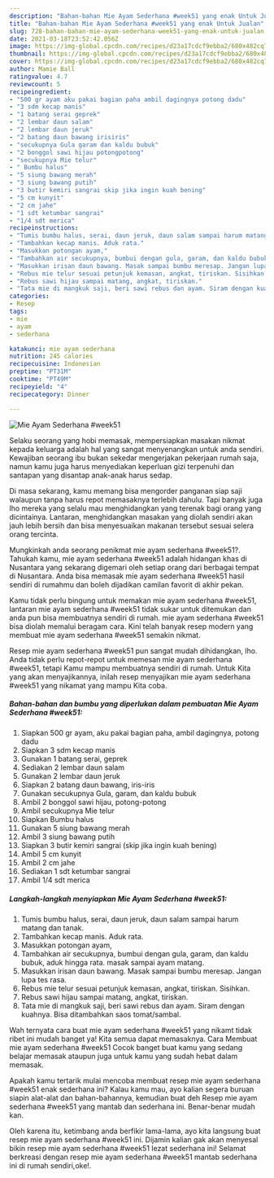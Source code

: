 ```yaml
---
description: "Bahan-bahan Mie Ayam Sederhana #week51 yang enak Untuk Jualan"
title: "Bahan-bahan Mie Ayam Sederhana #week51 yang enak Untuk Jualan"
slug: 728-bahan-bahan-mie-ayam-sederhana-week51-yang-enak-untuk-jualan
date: 2021-03-18T23:52:42.056Z
image: https://img-global.cpcdn.com/recipes/d23a17cdcf9ebba2/680x482cq70/mie-ayam-sederhana-week51-foto-resep-utama.jpg
thumbnail: https://img-global.cpcdn.com/recipes/d23a17cdcf9ebba2/680x482cq70/mie-ayam-sederhana-week51-foto-resep-utama.jpg
cover: https://img-global.cpcdn.com/recipes/d23a17cdcf9ebba2/680x482cq70/mie-ayam-sederhana-week51-foto-resep-utama.jpg
author: Mamie Ball
ratingvalue: 4.7
reviewcount: 5
recipeingredient:
- "500 gr ayam aku pakai bagian paha ambil dagingnya potong dadu"
- "3 sdm kecap manis"
- "1 batang serai geprek"
- "2 lembar daun salam"
- "2 lembar daun jeruk"
- "2 batang daun bawang irisiris"
- "secukupnya Gula garam dan kaldu bubuk"
- "2 bonggol sawi hijau potongpotong"
- "secukupnya Mie telur"
- " Bumbu halus"
- "5 siung bawang merah"
- "3 siung bawang putih"
- "3 butir kemiri sangrai skip jika ingin kuah bening"
- "5 cm kunyit"
- "2 cm jahe"
- "1 sdt ketumbar sangrai"
- "1/4 sdt merica"
recipeinstructions:
- "Tumis bumbu halus, serai, daun jeruk, daun salam sampai harum matang dan tanak."
- "Tambahkan kecap manis. Aduk rata."
- "Masukkan potongan ayam,"
- "Tambahkan air secukupnya, bumbui dengan gula, garam, dan kaldu bubuk, aduk hingga rata. masak sampai ayam matang."
- "Masukkan irisan daun bawang. Masak sampai bumbu meresap. Jangan lupa tes rasa."
- "Rebus mie telur sesuai petunjuk kemasan, angkat, tiriskan. Sisihkan."
- "Rebus sawi hijau sampai matang, angkat, tiriskan."
- "Tata mie di mangkuk saji, beri sawi rebus dan ayam. Siram dengan kuahnya. Bisa ditambahkan saos tomat/sambal."
categories:
- Resep
tags:
- mie
- ayam
- sederhana

katakunci: mie ayam sederhana 
nutrition: 245 calories
recipecuisine: Indonesian
preptime: "PT31M"
cooktime: "PT49M"
recipeyield: "4"
recipecategory: Dinner

---
```



![Mie Ayam Sederhana #week51](https://img-global.cpcdn.com/recipes/d23a17cdcf9ebba2/680x482cq70/mie-ayam-sederhana-week51-foto-resep-utama.jpg)

Selaku seorang yang hobi memasak, mempersiapkan masakan nikmat kepada keluarga adalah hal yang sangat menyenangkan untuk anda sendiri. Kewajiban seorang ibu bukan sekedar mengerjakan pekerjaan rumah saja, namun kamu juga harus menyediakan keperluan gizi terpenuhi dan santapan yang disantap anak-anak harus sedap.

Di masa  sekarang, kamu memang bisa mengorder panganan siap saji walaupun tanpa harus repot memasaknya terlebih dahulu. Tapi banyak juga lho mereka yang selalu mau menghidangkan yang terenak bagi orang yang dicintainya. Lantaran, menghidangkan masakan yang diolah sendiri akan jauh lebih bersih dan bisa menyesuaikan makanan tersebut sesuai selera orang tercinta. 



Mungkinkah anda seorang penikmat mie ayam sederhana #week51?. Tahukah kamu, mie ayam sederhana #week51 adalah hidangan khas di Nusantara yang sekarang digemari oleh setiap orang dari berbagai tempat di Nusantara. Anda bisa memasak mie ayam sederhana #week51 hasil sendiri di rumahmu dan boleh dijadikan camilan favorit di akhir pekan.

Kamu tidak perlu bingung untuk memakan mie ayam sederhana #week51, lantaran mie ayam sederhana #week51 tidak sukar untuk ditemukan dan anda pun bisa membuatnya sendiri di rumah. mie ayam sederhana #week51 bisa diolah memalui beragam cara. Kini telah banyak resep modern yang membuat mie ayam sederhana #week51 semakin nikmat.

Resep mie ayam sederhana #week51 pun sangat mudah dihidangkan, lho. Anda tidak perlu repot-repot untuk memesan mie ayam sederhana #week51, tetapi Kamu mampu membuatnya sendiri di rumah. Untuk Kita yang akan menyajikannya, inilah resep menyajikan mie ayam sederhana #week51 yang nikamat yang mampu Kita coba.

<!--inarticleads1-->

##### Bahan-bahan dan bumbu yang diperlukan dalam pembuatan Mie Ayam Sederhana #week51:

1. Siapkan 500 gr ayam, aku pakai bagian paha, ambil dagingnya, potong dadu
1. Siapkan 3 sdm kecap manis
1. Gunakan 1 batang serai, geprek
1. Sediakan 2 lembar daun salam
1. Gunakan 2 lembar daun jeruk
1. Siapkan 2 batang daun bawang, iris-iris
1. Gunakan secukupnya Gula, garam, dan kaldu bubuk
1. Ambil 2 bonggol sawi hijau, potong-potong
1. Ambil secukupnya Mie telur
1. Siapkan  Bumbu halus
1. Gunakan 5 siung bawang merah
1. Ambil 3 siung bawang putih
1. Siapkan 3 butir kemiri sangrai (skip jika ingin kuah bening)
1. Ambil 5 cm kunyit
1. Ambil 2 cm jahe
1. Sediakan 1 sdt ketumbar sangrai
1. Ambil 1/4 sdt merica




<!--inarticleads2-->

##### Langkah-langkah menyiapkan Mie Ayam Sederhana #week51:

1. Tumis bumbu halus, serai, daun jeruk, daun salam sampai harum matang dan tanak.
1. Tambahkan kecap manis. Aduk rata.
1. Masukkan potongan ayam,
1. Tambahkan air secukupnya, bumbui dengan gula, garam, dan kaldu bubuk, aduk hingga rata. masak sampai ayam matang.
1. Masukkan irisan daun bawang. Masak sampai bumbu meresap. Jangan lupa tes rasa.
1. Rebus mie telur sesuai petunjuk kemasan, angkat, tiriskan. Sisihkan.
1. Rebus sawi hijau sampai matang, angkat, tiriskan.
1. Tata mie di mangkuk saji, beri sawi rebus dan ayam. Siram dengan kuahnya. Bisa ditambahkan saos tomat/sambal.




Wah ternyata cara buat mie ayam sederhana #week51 yang nikamt tidak ribet ini mudah banget ya! Kita semua dapat memasaknya. Cara Membuat mie ayam sederhana #week51 Cocok banget buat kamu yang sedang belajar memasak ataupun juga untuk kamu yang sudah hebat dalam memasak.

Apakah kamu tertarik mulai mencoba membuat resep mie ayam sederhana #week51 enak sederhana ini? Kalau kamu mau, ayo kalian segera buruan siapin alat-alat dan bahan-bahannya, kemudian buat deh Resep mie ayam sederhana #week51 yang mantab dan sederhana ini. Benar-benar mudah kan. 

Oleh karena itu, ketimbang anda berfikir lama-lama, ayo kita langsung buat resep mie ayam sederhana #week51 ini. Dijamin kalian gak akan menyesal bikin resep mie ayam sederhana #week51 lezat sederhana ini! Selamat berkreasi dengan resep mie ayam sederhana #week51 mantab sederhana ini di rumah sendiri,oke!.


